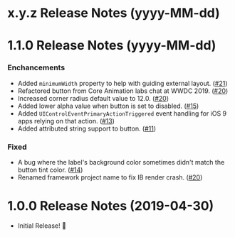 x.y.z Release Notes (yyyy-MM-dd)
=============================================================

1.1.0 Release Notes (yyyy-MM-dd)
=============================================================

### Enchancements

* Added `minimumWidth` property to help with guiding external layout. ([#21](https://github.com/TimOliver/TORoundedButton/pull/21))
* Refactored button from Core Animation labs chat at WWDC 2019. ([#20](https://github.com/TimOliver/TORoundedButton/pull/20))
* Increased corner radius default value to 12.0. ([#20](https://github.com/TimOliver/TORoundedButton/pull/20))
* Added lower alpha value when button is set to disabled. ([#15](https://github.com/TimOliver/TORoundedButton/pull/15))
* Added `UIControlEventPrimaryActionTriggered` event handling for iOS 9 apps relying on that action. ([#13](https://github.com/TimOliver/TORoundedButton/pull/13))
* Added attributed string support to button. ([#11](https://github.com/TimOliver/TORoundedButton/pull/11))

### Fixed

* A bug where the label's background color sometimes didn't match the button tint color. ([#14](https://github.com/TimOliver/TORoundedButton/pull/14))
* Renamed framework project name to fix IB render crash. ([#20](https://github.com/TimOliver/TORoundedButton/pull/20))

1.0.0 Release Notes (2019-04-30)
=============================================================

* Initial Release! 🎉
